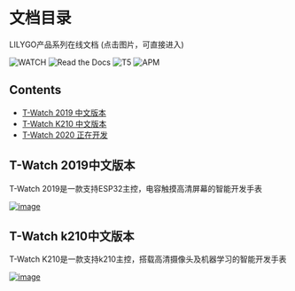 # 文档目录 #
LILYGO产品系列在线文档
(点击图片，可直接进入)

![WATCH](https://img.shields.io/badge/product-T--Watch-pink)
![Read the Docs](https://img.shields.io/badge/docs-60%25-green)
![T5](https://img.shields.io/badge/product-T5--Epaper-orange)
![APM](https://img.shields.io/apm/l/vim-mode)


## Contents ##

- [T-Watch 2019 中文版本](#t-watch-2019中文版本)
- [T-Watch K210 中文版本](#t-watch-K210中文版本)
- [T-Watch 2020 正在开发](#benchmarking)

## T-Watch 2019中文版本 ##

T-Watch 2019是一款支持ESP32主控，电容触摸高清屏幕的智能开发手表


[![image](https://github.com/Xinyuan-LilyGO/Document_Menu/blob/main/image/image1.jpg)](https://t-watch.readthedocs.io/zh_CN/latest/)

## T-Watch k210中文版本 ##

T-Watch K210是一款支持k210主控，搭载高清摄像头及机器学习的智能开发手表

[![image](https://github.com/Xinyuan-LilyGO/Document_Menu/blob/main/image/image2.jpg)](https://watch-k210.readthedocs.io/en/latest/)
